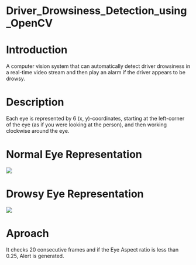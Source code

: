 # Driver_Drowsiness_Detection_using_OpenCV

# Introduction
A computer vision system that can automatically detect driver drowsiness in a real-time video stream and then play an alarm if the driver appears to be drowsy.

# Description
Each eye is represented by 6 (x, y)-coordinates, starting at the left-corner of the eye (as if you were looking at the person), and then working clockwise around the eye.

# Normal Eye Representation
 ![](images/eye1.jpg)

# Drowsy Eye Representation
 ![](images/eye3.jpg)


# Aproach
It checks 20 consecutive frames and if the Eye Aspect ratio is less than 0.25, Alert is generated.
